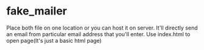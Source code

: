 # fake_mailer
Place both file on one location or you can host it on server.
It'll directly send an email from particular email address that you'll enter.
Use index.html to open page(It's just a basic html page)

